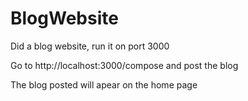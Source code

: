 # BlogWebsite
Did a blog website, run it on port 3000

Go to http://localhost:3000/compose and post the blog 

The blog posted will apear on the home page
